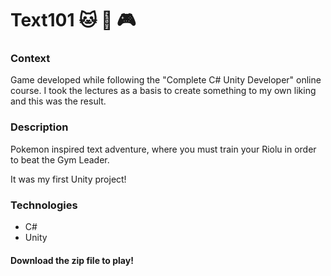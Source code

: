 # Text101 :cat: :speech_balloon: :video_game:

### Context
Game developed while following the "Complete C# Unity Developer" online course. I took the lectures as a basis to create something to my own liking and this was the result.

### Description
Pokemon inspired text adventure, where you must train your Riolu in order to beat the Gym Leader.

It was my first Unity project!

### Technologies
* C#
* Unity

#### Download the zip file to play!

